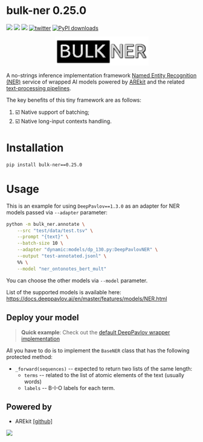# bulk-ner 0.25.0 
![](https://img.shields.io/badge/Python-3.9-brightgreen.svg)
![](https://img.shields.io/badge/AREkit-0.25.0-orange.svg)
[![](https://colab.research.google.com/assets/colab-badge.svg)](https://colab.research.google.com/github/nicolay-r/ner-service/blob/main/NER_annotation_service.ipynb)
[![twitter](https://img.shields.io/twitter/url/https/shields.io.svg?style=social)](https://x.com/nicolayr_/status/1842300499011260827)
[![PyPI downloads](https://img.shields.io/pypi/dm/bulk-ner.svg)](https://pypistats.org/packages/bulk-ner)

<p align="center">
    <img src="logo.png"/>
</p>

A no-strings inference implementation framework [Named Entity Recognition (NER)](https://en.wikipedia.org/wiki/Named-entity_recognition) service of wrapped AI models powered by 
[AREkit](https://github.com/nicolay-r/AREkit) and the related [text-processing pipelines](https://github.com/nicolay-r/AREkit/wiki/Pipelines:-Text-Processing).

The key benefits of this tiny framework are as follows:
1. ☑️ Native support of batching;
2. ☑️ Native long-input contexts handling.

# Installation

```bash
pip install bulk-ner==0.25.0
```

# Usage

This is an example for using `DeepPavlov==1.3.0` as an adapter for NER models passed via `--adapter` parameter:

```bash
python -m bulk_ner.annotate \
    --src "test/data/test.tsv" \
    --prompt "{text}" \
    --batch-size 10 \
    --adapter "dynamic:models/dp_130.py:DeepPavlovNER" \
    --output "test-annotated.jsonl" \
    %% \
    --model "ner_ontonotes_bert_mult"
```

You can choose the other models via `--model` parameter.

List of the supported models is available here: 
https://docs.deeppavlov.ai/en/master/features/models/NER.html

## Deploy your model

> **Quick example**: Check out the [default DeepPavlov wrapper implementation](/models/dp_130.py)

All you have to do is to implement the `BaseNER` class that has the following protected method:
* `_forward(sequences)` -- expected to return two lists of the same length:
    * `terms` -- related to the list of atomic elements of the text (usually words)
    * `labels` -- B-I-O labels for each term.
  

## Powered by

* AREkit [[github]](https://github.com/nicolay-r/AREkit)

<p float="left">
<a href="https://github.com/nicolay-r/AREkit"><img src="https://github.com/nicolay-r/ARElight/assets/14871187/01232f7a-970f-416c-b7a4-1cda48506afe"/></a>
</p>
